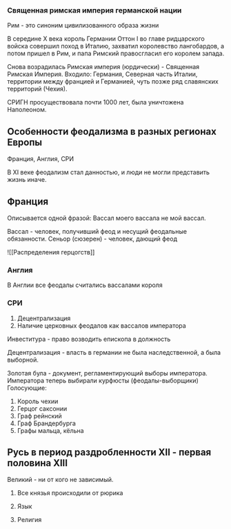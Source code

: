 ### Священная римская империя германской нации

Рим - это синоним цивилизованного образа жизни

В середине X века король Германии Оттон I во главе ридцарского войска совершил поход в Италию, захватил королевство лангобардов, а потом пришел в Рим, и папа Римский правосгласил его королем запада. 

Снова возрадилась Римская империя (юрдически) - Священная Римская Империя.
Входило: Германия, Северная часть Италии, территории между францией и Германией, чуть позже ряд славянских территорий (Чехия).

СРИГН просуществовала почти 1000 лет, была уничтожена Наполеоном.

## Особенности феодализма в разных регионах Европы

Франция, Англия, СРИ

В XI веке феодализм стал данностью, и люди не могли представить жизнь иначе.

## Франция

Описывается одной фразой: Вассал моего вассала не мой вассал.

Вассал - человек, получивший феод и несущий феодальные обязанности. 
Сеньор (сюзерен) - человек, дающий феод 

![[Распределения герцогств]]

### Англия
В Англии все феодалы считались вассалами короля


### СРИ

1. Децентрализация
2. Наличие церковных феодалов как вассалов императора

Инвеститура - право возводить епископа в должность

Децентрализация - власть в германии не была наследственной, а была выборной.

Золотая була - документ, регламентирующий выборы императора. Императора теперь выбирали курфюсты (феодалы-выборщики)
Голосующие:
1. Король чехии
2. Герцог саксонии
3. Граф рейнский
4. Граф Брандербурга
5. Графы мальца, кёльна
## Русь в период раздробленности XII - первая половина XIII

Великий - ни от кого не зависимый. 


1. Все князья происходили от рюрика

2. Язык
3. Религия